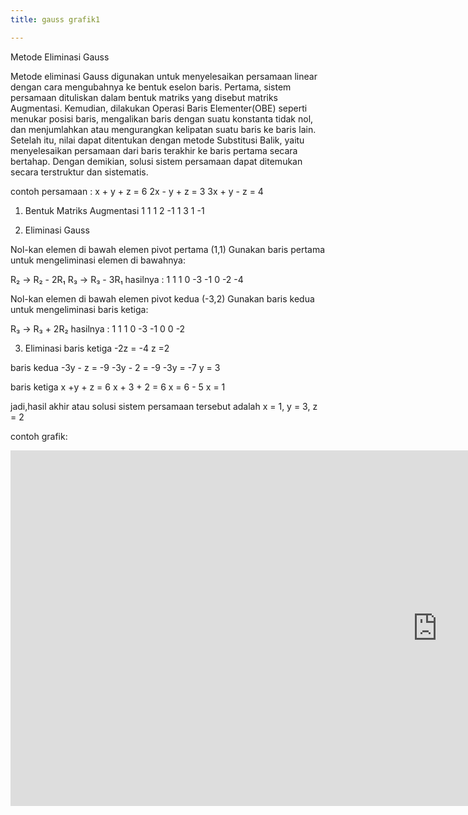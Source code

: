 ```yaml
---
title: gauss grafik1

---
```


Metode Eliminasi Gauss

Metode eliminasi Gauss digunakan untuk menyelesaikan persamaan linear dengan cara mengubahnya ke bentuk eselon baris.
Pertama, sistem persamaan dituliskan dalam bentuk matriks yang disebut matriks Augmentasi.
Kemudian, dilakukan Operasi Baris Elementer(OBE) seperti menukar posisi baris, mengalikan baris  dengan suatu konstanta tidak nol, dan menjumlahkan atau mengurangkan kelipatan suatu baris ke baris lain.
Setelah itu, nilai dapat ditentukan dengan metode Substitusi Balik, yaitu menyelesaikan  persamaan dari baris terakhir ke baris pertama secara bertahap. Dengan demikian, solusi sistem persamaan dapat ditemukan secara terstruktur dan sistematis.

contoh persamaan :
x + y + z = 6
2x - y + z = 3
3x + y - z = 4

1. Bentuk Matriks Augmentasi 
   1 1 1
   2 -1 1
   3 1 -1

2. Eliminasi Gauss

Nol-kan elemen di bawah elemen pivot pertama (1,1)
Gunakan baris pertama untuk mengeliminasi elemen di bawahnya:

R₂ → R₂ - 2R₁
R₃ → R₃ - 3R₁
    hasilnya : 
1 1 1
0 -3 -1
0 -2 -4

Nol-kan elemen di bawah elemen pivot kedua (-3,2)
Gunakan baris kedua untuk mengeliminasi baris ketiga:

R₃ → R₃ + 2R₂
hasilnya : 
1 1 1
0 -3 -1
0 0 -2

3. Eliminasi 
baris ketiga 
-2z = -4
  z =2
  
baris kedua 
-3y - z = -9
-3y - 2 = -9
-3y = -7
y = 3

baris ketiga 
x +y + z = 6
x + 3 + 2 = 6
x = 6 - 5
x = 1

jadi,hasil akhir atau solusi sistem persamaan tersebut adalah 
x = 1, y = 3, z = 2

contoh grafik: 
<iframe scrolling="no" title="grafik22" src="https://www.geogebra.org/material/iframe/id/vxdan5wh/width/1366/height/569/border/888888/sfsb/true/smb/false/stb/false/stbh/false/ai/false/asb/false/sri/false/rc/false/ld/false/sdz/false/ctl/false" width="1366px" height="569px" style="border:0px;"> </iframe>